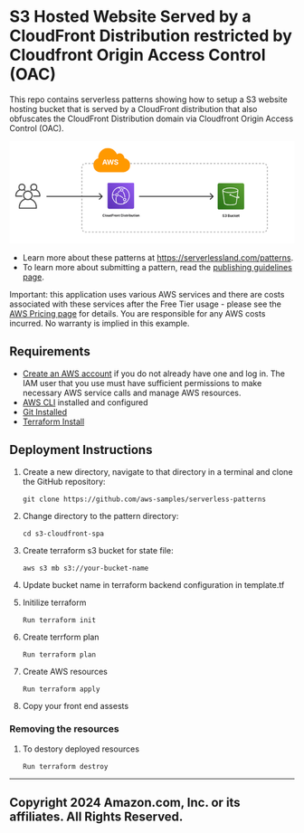 # S3 Hosted Website Served by a CloudFront Distribution restricted by Cloudfront Origin Access Control (OAC)

This repo contains serverless patterns showing how to setup a S3 website hosting bucket that is served by a CloudFront distribution that also obfuscates the CloudFront Distribution domain via Cloudfront Origin Access Control (OAC).

![Demo Project Solution Architecture Diagram](diagram.PNG)

- Learn more about these patterns at https://serverlessland.com/patterns.
- To learn more about submitting a pattern, read the [publishing guidelines page](https://github.com/aws-samples/serverless-patterns/blob/main/PUBLISHING.md).

Important: this application uses various AWS services and there are costs associated with these services after the Free Tier usage - please see the [AWS Pricing page](https://aws.amazon.com/pricing/) for details. You are responsible for any AWS costs incurred. No warranty is implied in this example.

## Requirements

* [Create an AWS account](https://portal.aws.amazon.com/gp/aws/developer/registration/index.html) if you do not already have one and log in. The IAM user that you use must have sufficient permissions to make necessary AWS service calls and manage AWS resources.
* [AWS CLI](https://docs.aws.amazon.com/cli/latest/userguide/install-cliv2.html) installed and configured
* [Git Installed](https://git-scm.com/book/en/v2/Getting-Started-Installing-Git)
* [Terraform Install](https://www.terraform.io/)

## Deployment Instructions
1. Create a new directory, navigate to that directory in a terminal and clone the GitHub repository:
    ``` 
    git clone https://github.com/aws-samples/serverless-patterns
    ```
2. Change directory to the pattern directory:
    ```
    cd s3-cloudfront-spa
    ```
3. Create terraform s3 bucket for state file:
    ```
    aws s3 mb s3://your-bucket-name
    ```
4. Update bucket name in terraform backend configuration in template.tf

5. Initilize terraform
    ```
    Run terraform init
    ```
6. Create terrform plan
    ```
    Run terraform plan
    ```
7. Create AWS resources
    ```
    Run terraform apply
    ```
8. Copy your front end assests

### Removing the resources

1. To destory deployed resources
    ```
    Run terraform destroy
    ```

----
Copyright 2024 Amazon.com, Inc. or its affiliates. All Rights Reserved.
----

